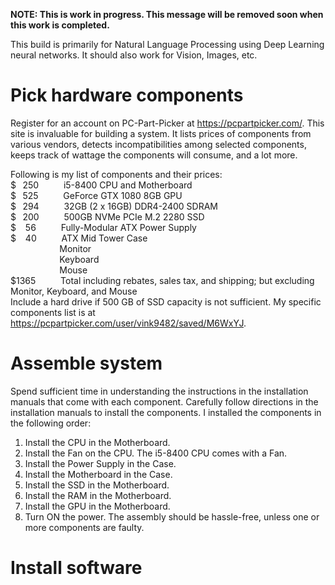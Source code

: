 **NOTE: This is work in progress. This message will be removed soon when this work is completed.**  

This build is primarily for Natural Language Processing using Deep Learning neural networks. It should also work for Vision, Images, etc.
# Pick hardware components
Register for an account on PC-Part-Picker at https://pcpartpicker.com/. This site is invaluable for building a system. It lists prices of components from various vendors, detects incompatibilities among selected components, keeps track of wattage the components will consume, and a lot more.  

Following is my list of components and their prices:   
$ &thinsp; 250 &emsp; &emsp; i5-8400 CPU and Motherboard   
$ &thinsp; 525 &emsp; &emsp; GeForce GTX 1080 8GB GPU   
$ &thinsp; 294 &emsp; &emsp; 32GB (2 x 16GB) DDR4-2400 SDRAM   
$ &thinsp; 200 &emsp; &emsp; 500GB NVMe PCIe M.2 2280 SSD   
$ &ensp; 56 &emsp; &emsp; Fully-Modular ATX Power Supply   
$ &ensp; 40 &emsp; &emsp; ATX Mid Tower Case   
&emsp; &emsp; &emsp;  &emsp; &thinsp;  Monitor   
&emsp; &emsp; &emsp;  &emsp; &thinsp;  Keyboard   
&emsp; &emsp; &emsp;  &emsp; &thinsp;  Mouse   
$1365 &emsp; &emsp; Total including rebates, sales tax, and shipping; but excluding Monitor, Keyboard, and Mouse  
Include a hard drive if 500 GB of SSD capacity is not sufficient. My specific components list is at <https://pcpartpicker.com/user/vink9482/saved/M6WxYJ>.   
# Assemble system
Spend sufficient time in understanding the instructions in the installation manuals that come with each component. Carefully follow directions in the installation manuals to install the components. I installed the components in the following order:   
1. Install the CPU in the Motherboard.
1. Install the Fan on the CPU. The i5-8400 CPU comes with a Fan.
1. Install the Power Supply in the Case.
1. Install the Motherboard in the Case. 
1. Install the SSD in the Motherboard.
1. Install the RAM in the Motherboard.
1. Install the GPU in the Motherboard.
2. Turn ON the power.
The assembly should be hassle-free, unless one or more components are faulty.
# Install software
 
